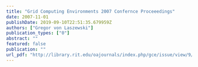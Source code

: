 ```yaml
---
title: "Grid Computing Environments 2007 Confernce Proceeedings"
date: 2007-11-01
publishDate: 2019-09-10T22:51:35.679959Z
authors: ["Gregor von Laszewski"]
publication_types: ["0"]
abstract: ""
featured: false
publication: ""
url_pdf: "http://library.rit.edu/oajournals/index.php/gce/issue/view/9/showToc"
---
```



